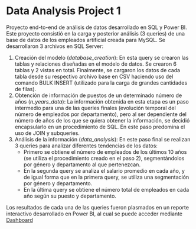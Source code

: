 # Data Analysis Project 1
Proyecto end-to-end de análisis de datos desarrollado en SQL y Power BI.
Este proyecto consistió en la carga y posterior análisis (3 queries) de una base de datos de los empleados artificial creada para MySQL. Se desarrollaron 3 archivos en SQL Server:
1.	Creación del modelo (*database_creation*): En esta query se crearon las tablas y relaciones diseñadas en el modelo de datos. Se crearon 6 tablas y 2 vistas en total. Finalmente, se cargaron los datos de cada tabla desde su respectivo archivo base en CSV haciendo uso del comando BULK INSERT (utilizado para la carga de grandes cantidades de filas).
2.	Obtención de información de puestos de un determinado número de años (*n_years_data*): La información obtenida en esta etapa es un paso intermedio para una de las queries finales (evolución temporal del número de empleados por departamento), pero al ser dependiente del número de años de los que se quiera obtener la información, se decidió encapsularlo en un procedimiento de SQL. En este paso predomina el uso de JOIN y subqueries.
3.	Análisis de la información (*data_analysis*): En este paso final se realizan 3 queries para analizar diferentes tendencias de los datos:
    - Primero se obtiene el número de empleados de los últimos 10 años (se utiliza el procedimiento creado en el paso 2), segmentándolos por género y departamento al que pertenezcan.
    - En la segunda query se analiza el salario promedio en cada año, y de igual forma que en la primera query, se utiliza una segmentación por género y departamento.
    - En la última query se obtiene el número total de empleados en cada año según su puesto y departamento.
    
Los resultados de cada una de las queries fueron plasmados en un reporte interactivo desarrollado en Power BI, al cual se puede acceder mediante [Dashboard](https://app.powerbi.com/view?r=eyJrIjoiZjE1NmIzNDgtMzFjMC00OThkLWE5ZDYtNmFjYjdjYjkzNzlhIiwidCI6IjFlYmE0NDNmLTIzZTUtNDUzNC05MGQxLTA5NzZhYWJlODZhYyIsImMiOjR9) 
